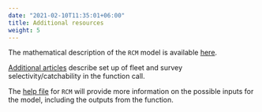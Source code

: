 ```yaml
---
date: "2021-02-10T11:35:01+06:00"
title: Additional resources
weight: 5
---
```


The mathematical description of the `RCM` model is available [here](/tutorial-rcm-eq).

[Additional articles](/tutorial-rcm-select) describe set up of fleet and survey selectivity/catchability in the function call.

The [help file](https://samtool.openmse.com/reference/RCM.html) for `RCM` will provide more information on the possible inputs for the model, including the outputs from the function. 
